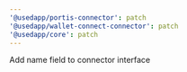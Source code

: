 ```yaml
---
'@usedapp/portis-connector': patch
'@usedapp/wallet-connect-connector': patch
'@usedapp/core': patch
---
```


Add name field to connector interface
